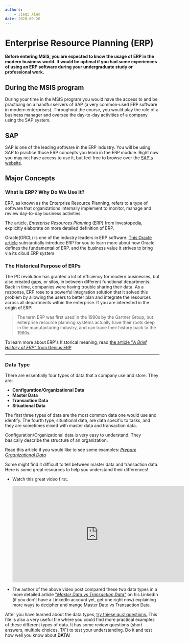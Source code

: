 ```yaml
---
authors:
    - Jiaqi Xiao
date: 2020-09-26
---
```


# Enterprise Resource Planning (ERP)

**Before entering MSIS, you are expected to know the usage of ERP in the modern business world. It would be optimal if you had some experiences of using an ERP software during your undergraduate study or professional work.**

## During the MSIS program

During your time in the MSIS program you would have the access to and be practicing on a handful servers of SAP (a very common-used ERP software in modern enterprises). Throughout the course, you would play the role of a business manager and oversee the day-to-day activities of a company using the SAP system.

## SAP 

SAP is one of the leading software in the ERP industry. You will be using SAP to practice those ERP concepts you learn in the ERP module. Right now you may not have access to use it, but feel free to browse over the [SAP's website](https://www.sap.com/index.html). 

## Major Concepts

### What Is ERP? Why Do We Use It? 

ERP, as known as the Enterprise Resource Planning, refers to a type of software that organizations internally implement to monitor, manage and review day-to-day business activities. 

The article, [<u>*Enterprise Resources Planning* (ERP) </u>](https://www.investopedia.com/terms/e/erp.asp ) from Investopedia, explicitly elaborate on more detailed definition of ERP.

Oracle(ORCL) is one of the industry leaders in ERP software.   [<u>This Oracle article</u>](https://www.oracle.com/applications/erp/what-is-erp.html) substantially introduce ERP for you to learn more about how Oracle defines the fundamental of ERP. and the business value it strives to bring via its cloud ERP system 

### The Historical Purpose of ERPs

The PC revolution has granted a lot of efficiency for modern businesses, but also created gaps, or silos, in between different functional departments. Back in time, companies were having trouble sharing their data. As a response, ERP rose to a powerful integration solution that it solved this problem by allowing the users to better plan and integrate the resources across all departments within the enterprise. If you are interested in the origin of ERP:

> The term ERP was first used in the 1990s by the Gartner Group, but enterprise resource planning systems actually have their roots deep in the manufacturing industry, and can trace their history back to the 1960s.

To learn more about ERP's historical meaning, read [the article "*A Brief History of ERP*" from Genius ERP](https://www.geniuserp.com/blog/a-brief-history-of-erps#:~:text=The%20term%20ERP%20was%20first,track%2C%20and%20control%20their%20inventory.)



------



### Data Type

There are essentially four types of data that a company use and store. They are: 

- **Configuration/Organizational Data**
- **Master Data**
- **Transaction Data**
- **Situational Data**

The first three types of data are the most common data one would use and identify. The fourth type, situational data, are data specific to tasks, and they are sometimes mixed with master data and transaction data.

Configuration/Organizational data is very easy to understand. They basically describe the structure of an organization. 

Read this article if you would like to see some examples: [*Prepare Organizational Data*](https://docs.microsoft.com/en-us/workplace-analytics/setup/prepare-organizational-data#:~:text=Examples%20of%20organizational%20data%20include,of%20direct%20reports%2C%20and%20manager.)

Some might find it difficult to tell between master data and transaction data. Here is some great resources to help you understand their differences!

- Watch this great video first.

  <iframe width="560" height="315" src="https://www.youtube.com/embed/Iv9P5D6yj30" frameborder="0" allow="accelerometer; autoplay; clipboard-write; encrypted-media; gyroscope; picture-in-picture" allowfullscreen></iframe>
- The author of the above video post compared these two data types in a more detailed article ["*Master Data vs Transaction Data*"](https://www.linkedin.com/pulse/master-data-vs-transaction-jared-hillam/) on his LinkedIn (if you don't have a LinkedIn account yet, get one right now) explaining more ways to decipher and mange Master Date vs Transaction Data.

After you have learned about the data types, [try thiese quiz questions.](https://fadyums.files.wordpress.com/2013/08/revision-chapter-2.pdf) This file is also a very useful file where you could find more practical examples of these different types of data. It has some review questions (short answers, multiple choices, T/F) to test your understanding. Do it and test how well you know about **DATA**!




